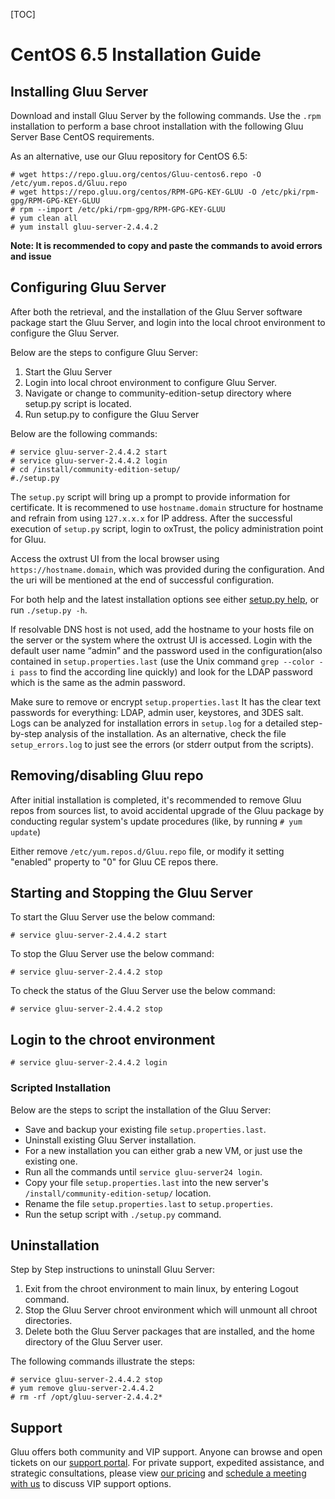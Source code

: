 [TOC]

# CentOS 6.5 Installation Guide
## Installing Gluu Server 
Download and install Gluu Server by the following commands. Use the
`.rpm` installation to perform a base chroot installation with the
following Gluu Server Base CentOS requirements.

As an alternative, use our Gluu repository for CentOS 6.5:

```
# wget https://repo.gluu.org/centos/Gluu-centos6.repo -O /etc/yum.repos.d/Gluu.repo
# wget https://repo.gluu.org/centos/RPM-GPG-KEY-GLUU -O /etc/pki/rpm-gpg/RPM-GPG-KEY-GLUU
# rpm --import /etc/pki/rpm-gpg/RPM-GPG-KEY-GLUU
# yum clean all
# yum install gluu-server-2.4.4.2
```
**Note: It is recommended to copy and paste the commands to avoid errors and issue**

## Configuring Gluu Server

After both the retrieval, and the installation of the Gluu Server
software package start the Gluu Server, and login into the local chroot
environment to configure the Gluu Server.

Below are the steps to configure Gluu Server:

1. Start the Gluu Server
2. Login into local chroot environment to configure Gluu Server.
3. Navigate or change to community-edition-setup directory where setup.py script is located.
4. Run setup.py to configure the Gluu Server

Below are the following commands:

```
# service gluu-server-2.4.4.2 start
# service gluu-server-2.4.4.2 login
# cd /install/community-edition-setup/
#./setup.py
```

The `setup.py` script will bring up a prompt to provide information for certificate. It is recommened to use
`hostname.domain` structure for hostname and refrain from using `127.x.x.x`
for IP address. After the successful execution of `setup.py` script, login to oxTrust,
the policy administration point for Gluu. 

Access the oxtrust UI from the local browser using `https://hostname.domain`, which was provided during the configuration. And the uri will be mentioned at the end of successful configuration.

For both help and the latest installation options see either [setup.py help](./setup_py.md), or run `./setup.py -h`.

If resolvable DNS host is not used, add the hostname to your hosts file on the server or the system where the oxtrust UI is accessed. Login with the default user name “admin” and the password used in the configuration(also contained in `setup.properties.last` (use the Unix command `grep --color -i pass` to find the according line quickly) and look for the LDAP password which is the same as the admin password.

Make sure to remove or encrypt `setup.properties.last` It has the clear  text passwords for everything: LDAP, admin user, keystores, and 3DES salt. Logs can be analyzed for installation errors in `setup.log` for a detailed step-by-step analysis of the installation. As an alternative, check the file `setup_errors.log` to just see the errors (or stderr output from the scripts).

## Removing/disabling Gluu repo

After initial installation is completed, it's recommended to remove Gluu repos from sources list, to avoid accidental upgrade of the Gluu package by conducting regular system's update procedures (like, by running `# yum update`)

Either remove `/etc/yum.repos.d/Gluu.repo` file, or modify it setting "enabled" property to "0" for Gluu CE repos there.

## Starting and Stopping the Gluu Server

To start the Gluu Server use the below command:

```
# service gluu-server-2.4.4.2 start
```

To stop the Gluu Server use the below command:

```
# service gluu-server-2.4.4.2 stop
```

To check the status of the Gluu Server use the below command:

```
# service gluu-server-2.4.4.2 stop
```

## Login to the chroot environment

```
# service gluu-server-2.4.4.2 login
```

### Scripted Installation

Below are the steps to script the installation of the Gluu Server:

* Save and backup your existing file `setup.properties.last`.
* Uninstall existing Gluu Server installation.
* For a new installation you can either grab a new VM, or just use the
  existing one.
* Run all the commands until `service gluu-server24 login`.
* Copy your file `setup.properties.last` into the new server's
  `/install/community-edition-setup/` location.
* Rename the file `setup.properties.last` to `setup.properties`.
* Run the setup script with `./setup.py` command.

## Uninstallation

Step by Step instructions to uninstall Gluu Server:  

1.  Exit from the chroot environment to main linux, by entering Logout command.  
2.  Stop the Gluu Server chroot environment which will unmount all chroot directories.  
3.  Delete both the Gluu Server packages that are installed, and the home directory of the Gluu Server user. 

The following commands illustrate the steps:

```
# service gluu-server-2.4.4.2 stop
# yum remove gluu-server-2.4.4.2
# rm -rf /opt/gluu-server-2.4.4.2*
```
## Support

Gluu offers both community and VIP support. Anyone can browse and open
tickets on our [support portal](http://support.gluu.org). For private
support, expedited assistance, and strategic consultations, please view
[our pricing](http://gluu.org/pricing) and [schedule a meeting with
us](http://gluu.org/booking) to discuss VIP support options.
